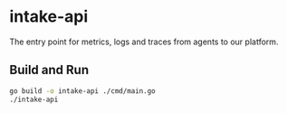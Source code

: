 # intake-api

The entry point for metrics, logs and traces from agents to our platform.

## Build and Run

```bash
go build -o intake-api ./cmd/main.go
./intake-api
```
